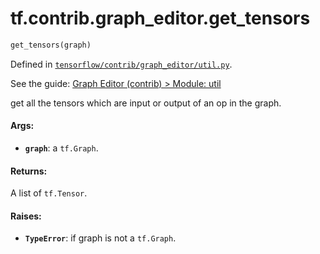<div itemscope itemtype="http://developers.google.com/ReferenceObject">
<meta itemprop="name" content="tf.contrib.graph_editor.get_tensors" />
</div>

# tf.contrib.graph_editor.get_tensors

``` python
get_tensors(graph)
```



Defined in [`tensorflow/contrib/graph_editor/util.py`](https://www.tensorflow.org/code/tensorflow/contrib/graph_editor/util.py).

See the guide: [Graph Editor (contrib) > Module: util](../../../../../api_guides/python/contrib.graph_editor.md#Module_util)

get all the tensors which are input or output of an op in the graph.

#### Args:

* <b>`graph`</b>: a `tf.Graph`.

#### Returns:

  A list of `tf.Tensor`.

#### Raises:

* <b>`TypeError`</b>: if graph is not a `tf.Graph`.